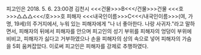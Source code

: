 피고인은 2018. 5. 6. 23:00경 김천시 <<<건물>>>B<<</건물>>>건물 <<<호>>>△△△<<</호>>>호 피해자 <<<내국인이름>>>C<<</내국인이름>>>(여, 가명, 19세)의 주거지에서, 누워 있는 피해자에게 "나 너 좋아한다. 나랑 사귀자."라고 말하면서, 피해자의 뒤에서 피해자를 안으며 피고인의 성기 부위를 피해자의 엉덩이 부위에 비비고, 피해자가 싫다고 거부하였으나 손을 피해자의 상의 속으로 넣어 피해자의 가슴을 5회 움켜잡았다.
이로써 피고인은 피해자를 강제로 추행하였다.